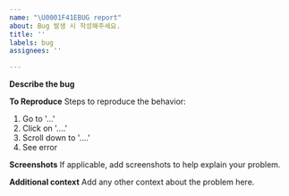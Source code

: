 ```yaml
---
name: "\U0001F41EBUG report"
about: Bug 발생 시 작성해주세요.
title: ''
labels: bug
assignees: ''

---
```


**Describe the bug**


**To Reproduce**
Steps to reproduce the behavior:
1. Go to '...'
2. Click on '....'
3. Scroll down to '....'
4. See error

**Screenshots**
If applicable, add screenshots to help explain your problem.

**Additional context**
Add any other context about the problem here.